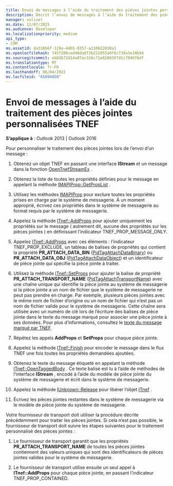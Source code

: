 ```yaml
---
title: Envoi de messages à l’aide du traitement des pièces jointes personnalisées TNEF
description: Décrit l’envoi de messages à l’aide du traitement des pièces jointes personnalisées TNEF dans Outlook 2013 et Outlook 2016.
manager: soliver
ms.date: 12/07/2015
ms.audience: Developer
ms.localizationpriority: medium
api_type:
- COM
ms.assetid: da318b6f-128a-44b5-8357-a130022030a1
ms.openlocfilehash: 745f206ced46da6f3b221055a0f6c739a3e18b94
ms.sourcegitcommit: eb83b72d14a07ac316c71e8208397d1c7046f6df
ms.translationtype: MT
ms.contentlocale: fr-FR
ms.lasthandoff: 06/04/2022
ms.locfileid: "65894858"
---
```

# <a name="sending-messages-by-using-tnef-custom-attachment-processing"></a>Envoi de messages à l’aide du traitement des pièces jointes personnalisées TNEF

 
  
**S’applique à** : Outlook 2013 | Outlook 2016 
  
Pour personnaliser le traitement des pièces jointes lors de l’envoi d’un message :
  
1. Obtenez un objet TNEF en passant une interface **IStream** et un message dans la fonction [OpenTnefStreamEx](opentnefstreamex.md) . 
    
2. Obtenez la liste de toutes les propriétés définies pour le message en appelant la méthode [IMAPIProp::GetPropList](imapiprop-getproplist.md) . 
    
3. Utilisez les méthodes [IMAPIProp](imapipropiunknown.md) pour exclure toutes les propriétés prises en charge par le système de messagerie. À un moment approprié, écrivez ces propriétés dans le système de messagerie au format requis par le système de messagerie. 
    
4. Appelez la méthode [ITnef::AddProps](itnef-addprops.md) pour ajouter uniquement les propriétés sur le message ( autrement dit, aucune des propriétés sur les pièces jointes ) en définissant l’indicateur TNEF_PROP_MESSAGE_ONLY. 
    
5. Appelez [ITnef::AddProps](itnef-addprops.md) avec ces éléments : l’indicateur TNEF_PROP_EXCLUDE, un tableau de balises de propriétés qui contient la propriété **PR_ATTACH_DATA_BIN** ([PidTagAttachDataBinary](pidtagattachdatabinary-canonical-property.md)) ou **PR_ATTACH_DATA_OBJ** ([PidTagAttachDataObject](pidtagattachdataobject-canonical-property.md)) et un identificateur de pièce jointe qui spécifie la pièce jointe à traiter.
    
6. Utilisez la méthode [ITnef::SetProps](itnef-setprops.md) pour ajouter la balise de propriété **PR_ATTACH_TRANSPORT_NAME** ([PidTagAttachTransportName](pidtagattachtransportname-canonical-property.md)) avec une chaîne unique qui identifie la pièce jointe au système de messagerie si la pièce jointe a un nom de fichier que le système de messagerie ne peut pas prendre en charge. Par exemple, plusieurs pièces jointes avec le même nom de fichier d’origine ou un nom de fichier qui n’est pas un nom de fichier valide pour le système de messagerie. Cette chaîne sera utilisée avec un numéro de clé lors de l’écriture des balises de pièce jointe dans le texte du message marqué pour associer une pièce jointe à ses données. Pour plus d’informations, consultez le [texte du message marqué par TNEF](tnef-tagged-message-text.md).
    
7. Répétez les appels **AddProps** et **SetProps** pour chaque pièce jointe. 
    
8. Appelez la méthode [ITnef::Finish](itnef-finish.md) pour encoder le message dans le flux TNEF une fois toutes les propriétés demandées ajoutées. 
    
9. Obtenez le texte du message étiqueté en appelant la méthode [ITnef::OpenTaggedBody](itnef-opentaggedbody.md) . Ce texte balisé est lu à l’aide de méthodes de l’interface **IStream** , encodé à l’aide du modèle de pièce jointe du système de messagerie et écrit dans le système de messagerie. 
    
10. Appelez la méthode [IUnknown::Release](https://msdn.microsoft.com/library/4b494c6f-f0ee-4c35-ae45-ed956f40dc7a%28Office.15%29.aspx) pour libérer l’objet [ITnef](itnefiunknown.md) . 
    
11. Écrivez les pièces jointes restantes dans le système de messagerie via le modèle de pièce jointe du système de messagerie.
    
Votre fournisseur de transport doit utiliser la procédure décrite précédemment pour traiter les pièces jointes. Si cela n’est pas possible, le fournisseur de transport doit suivre les étapes suivantes pour le traitement personnalisé des pièces jointes :
  
1. Le fournisseur de transport garantit que les propriétés **PR_ATTACH_TRANSPORT_NAME** de toutes les pièces jointes contiennent des valeurs uniques qui sont des identificateurs de pièces jointes valides pour le système de messagerie. 
    
2. Le fournisseur de transport utilise ensuite un seul appel à **ITnef::AddProps** pour chaque pièce jointe, en passant l’indicateur TNEF_PROP_CONTAINED. 
    

